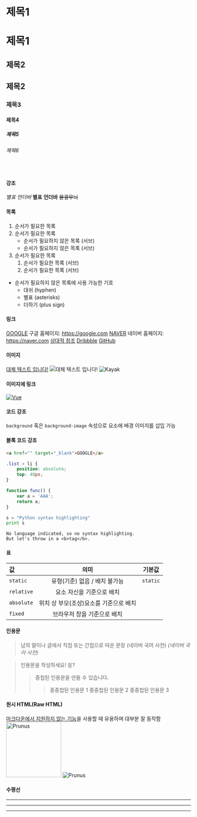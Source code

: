 
# 제목1
제목1
=
## 제목2
제목2
-
### 제목3
#### 제목4
##### 제목5
###### 제목6  
<br/>

#### 강조
*별표*
_언더바_
**별표**
__언더바__
~~물결무늬~~

#### 목록
1. 순서가 필요한 목록
2. 순서가 필요한 목록
    - 순서가 필요하지 않은 목록 (서브)
    - 순서가 필요하지 않은 목록 (서브)
3. 순서가 필요한 목록
    1. 순서가 필요한 목록 (서브)
    2. 순서가 필요한 목록 (서브)

- 순서가 필요하지 않은 목록에 사용 가능한 기호
    - 대쉬 (hyphen)
    * 별표 (asterisks)
    + 더하기 (plus sign)

#### 링크
[GOOGLE](https://google.com)
구글 홈페이지: https://google.com
[NAVER](https://naver.com "링크 설명")
네이버 홈페이지: <https://naver.com>
[상대적 참조](../user/login)
[Dribbble][Dribbble link]
[GitHub][1]

[Dribbble link]: https://dribbble.com
[1]: https://github.com

#### 이미지
[대체 텍스트 입니다!](http://www.gstatic.com/webp/gallery/5.jpg "링크 설명")
![대체 텍스트 입니다!](http://www.gstatic.com/webp/gallery/5.jpg "링크 설명")
![Kayak][logo]

[logo]: http://www.gstatic.com/webp/gallery/2.jpg "To go kayaking"

#### 이미지에 링크
[![Vue](/images/vue.png)](https://kr.vuejs.org/)

#### 코드 강조
`background` 혹은 `background-image` 속성으로 요소에 배경 이미지를 삽입 가능

#### 블록 코드 강조
```html
<a href="" target="_blank">GOOGLE</a>
```
```css
.list > li {
    position: absolute;
    top: 40px;
}
```
```javascript
function func() {
    var a = 'AAA';
    return a;
}
```
```python
s = "Python syntax highlighting"
print s
```
```
No language indicated, so no syntax highlighting.
But let's throw in a <b>tag</b>.
```

#### 표
값 | 의미 | 기본값
:---|:---:|:---:
`static` | 유형(기준) 없음 / 배치 불가능 | `static` 
`relative` | 요소 자신을 기준으로 배치 |
`absolute` | 위치 상 부모(조상)요소를 기준으로 배치 |
`fixed` | 브라우저 창을 기준으로 배치 |

#### 인용문
> 남의 말이나 글에서 직접 또는 간접으로 따온 문장
> (네이버 국어 사전)
> _(네이버 국어 사전)_

> 인용문을 작성하세요!
> 응?
>> 중첩된 인용문을 만들 수 있습니다.
>>> 중중첩된 인용문 1
>>> 중중첩된 인용문 2
>>> 중중첩된 인용문 3

#### 원시 HTML(Raw HTML)
<u>마크다운에서 지원하지 않는 기능</u>을 사용할 때 유용하며 대부분 잘 동작함
<img width="150" src="http://www.gstatic.com/webp/gallery/4.jpg" alt="Prunus" title="A Wild Cherry (Prunus avium) in flower">
![Prunus](http://www.gstatic.com/webp/gallery/4.jpg)

#### 수평선
---
***
___
